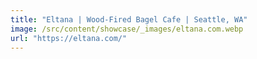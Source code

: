 ```yaml
---
title: "Eltana | Wood-Fired Bagel Cafe | Seattle, WA"
image: /src/content/showcase/_images/eltana.com.webp
url: "https://eltana.com/"
---
```

